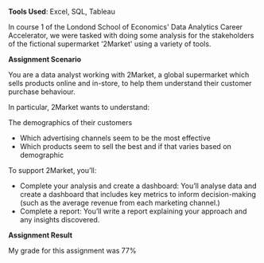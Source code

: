 **Tools Used**: Excel, SQL, Tableau

In course 1 of the Londond School of Economics' Data Analytics Career Accelerator, we were tasked with doing some analysis for the stakeholders of the fictional supermarket '2Market' using a variety of tools.

**Assignment Scenario**

You are a data analyst working with 2Market, a global supermarket which sells products online and in-store, to help them understand their customer purchase behaviour. 

In particular, 2Market wants to understand:

The demographics of their customers 
 - Which advertising channels seem to be the most effective
 - Which products seem to sell the best and if that varies based on demographic

To support 2Market, you’ll:

 - Complete your analysis and create a dashboard: You’ll analyse data and create a dashboard that includes key metrics to inform decision-making (such as the average revenue from each marketing channel.)
 - Complete a report: You’ll write a report explaining your approach and any insights discovered.

**Assignment Result**

My grade for this assignment was 77%
